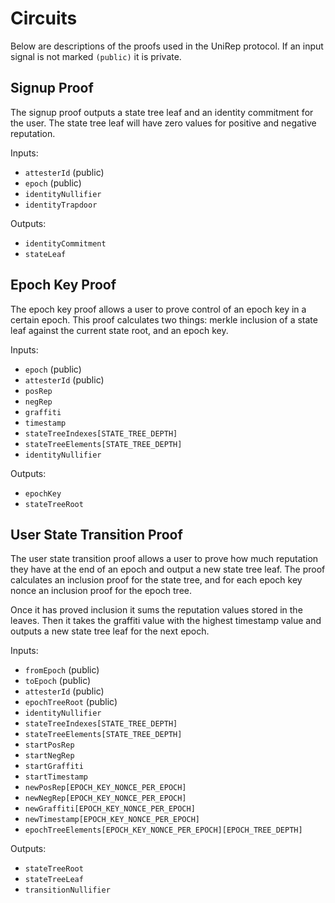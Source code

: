 # Circuits

Below are descriptions of the proofs used in the UniRep protocol. If an input signal is not marked `(public)` it is private.

## Signup Proof

The signup proof outputs a state tree leaf and an identity commitment for the user. The state tree leaf will have zero values for positive and negative reputation.

Inputs:
- `attesterId` (public)
- `epoch` (public)
- `identityNullifier`
- `identityTrapdoor`

Outputs:
- `identityCommitment`
- `stateLeaf`

## Epoch Key Proof

The epoch key proof allows a user to prove control of an epoch key in a certain epoch. This proof calculates two things: merkle inclusion of a state leaf against the current state root, and an epoch key.

Inputs:
- `epoch` (public)
- `attesterId` (public)
- `posRep`
- `negRep`
- `graffiti`
- `timestamp`
- `stateTreeIndexes[STATE_TREE_DEPTH]`
- `stateTreeElements[STATE_TREE_DEPTH]`
- `identityNullifier`

Outputs:
- `epochKey`
- `stateTreeRoot`

## User State Transition Proof

The user state transition proof allows a user to prove how much reputation they have at the end of an epoch and output a new state tree leaf. The proof calculates an inclusion proof for the state tree, and for each epoch key nonce an inclusion proof for the epoch tree.

Once it has proved inclusion it sums the reputation values stored in the leaves. Then it takes the graffiti value with the highest timestamp value and outputs a new state tree leaf for the next epoch.

Inputs:
- `fromEpoch` (public)
- `toEpoch` (public)
- `attesterId` (public)
- `epochTreeRoot` (public)
- `identityNullifier`
- `stateTreeIndexes[STATE_TREE_DEPTH]`
- `stateTreeElements[STATE_TREE_DEPTH]`
- `startPosRep`
- `startNegRep`
- `startGraffiti`
- `startTimestamp`
- `newPosRep[EPOCH_KEY_NONCE_PER_EPOCH]`
- `newNegRep[EPOCH_KEY_NONCE_PER_EPOCH]`
- `newGraffiti[EPOCH_KEY_NONCE_PER_EPOCH]`
- `newTimestamp[EPOCH_KEY_NONCE_PER_EPOCH]`
- `epochTreeElements[EPOCH_KEY_NONCE_PER_EPOCH][EPOCH_TREE_DEPTH]`

Outputs:
- `stateTreeRoot`
- `stateTreeLeaf`
- `transitionNullifier`
